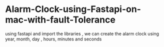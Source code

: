 # Alarm-Clock-using-Fastapi-on-mac-with-fault-Tolerance
using fastapi and import the libraries , we can create the alarm clock using year, month, day , hours, minutes and seconds
